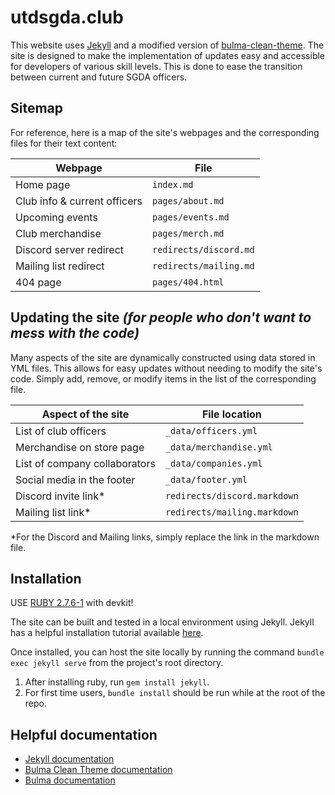 # utdsgda.club

This website uses [Jekyll] and a modified version of [bulma-clean-theme]. The site is designed to make the implementation of updates easy and accessible for developers of various skill levels. This is done to ease the transition between current and future SGDA officers.

## Sitemap

For reference, here is a map of the site's webpages and the corresponding files for their text content:

| Webpage                      | File                   |
| ---------------------------- | ---------------------- |
| Home page                    | `index.md`             |
| Club info & current officers | `pages/about.md`       |
| Upcoming events              | `pages/events.md`      |
| Club merchandise             | `pages/merch.md`       |
| Discord server redirect      | `redirects/discord.md` |
| Mailing list redirect        | `redirects/mailing.md` |
| 404 page                     | `pages/404.html`       |

## Updating the site *(for people who don't want to mess with the code)*

Many aspects of the site are dynamically constructed using data stored in YML files. This allows for easy updates without needing to modify the site's code. Simply add, remove, or modify items in the list of the corresponding file.

| Aspect of the site            | File location                |
| ----------------------------- | ---------------------------- |
| List of club officers         | `_data/officers.yml`         |
| Merchandise on store page     | `_data/merchandise.yml`      |
| List of company collaborators | `_data/companies.yml`        |
| Social media in the footer    | `_data/footer.yml`           |
| Discord invite link*          | `redirects/discord.markdown` |
| Mailing list link*            | `redirects/mailing.markdown` |

*For the Discord and Mailing links, simply replace the link in the markdown file.

## Installation

USE [RUBY 2.7.6-1](https://github.com/oneclick/rubyinstaller2/releases/download/RubyInstaller-2.7.6-1/rubyinstaller-devkit-2.7.6-1-x64.exe) with devkit!

The site can be built and tested in a local environment using Jekyll. Jekyll has a helpful installation tutorial available [here](https://jekyllrb.com/tutorials/video-walkthroughs/).

Once installed, you can host the site locally by running the command `bundle exec jekyll serve` from the project's root directory.

1. After installing ruby, run `gem install jekyll`.
1. For first time users, `bundle install` should be run while at the root of the repo.

## Helpful documentation

 - [Jekyll documentation]
 - [Bulma Clean Theme documentation]
 - [Bulma documentation]

[Jekyll]: https://jekyllrb.com/
[bulma-clean-theme]: https://github.com/chrisrhymes/bulma-clean-theme
[Jekyll documentation]: https://jekyllrb.com/docs/
[Bulma Clean Theme documentation]: https://github.com/chrisrhymes/bulma-clean-theme
[Bulma documentation]: https://bulma.io/documentation/